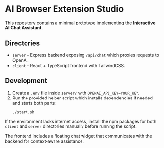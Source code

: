 # AI Browser Extension Studio

This repository contains a minimal prototype implementing the **Interactive AI Chat Assistant**.

## Directories

- `server` – Express backend exposing `/api/chat` which proxies requests to OpenAI.
- `client` – React + TypeScript frontend with TailwindCSS.

## Development

1. Create a `.env` file inside `server/` with `OPENAI_API_KEY=YOUR_KEY`.
2. Run the provided helper script which installs dependencies if needed and starts both parts:
   ```bash
   ./start.sh
   ```

If the environment lacks internet access, install the npm packages for both `client` and `server` directories manually before running the script.

The frontend includes a floating chat widget that communicates with the backend for context‑aware assistance.
